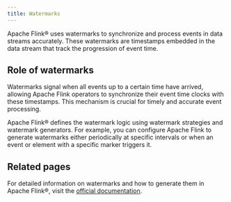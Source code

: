 ```yaml
---
title: Watermarks
---
```


Apache Flink® uses watermarks to synchronize and process events in data streams accurately. These watermarks are timestamps embedded in the data stream that track the progression of event time.

## Role of watermarks

Watermarks signal when all events up to a certain time have arrived, allowing
Apache Flink operators to synchronize their event time clocks with these timestamps.
This mechanism is crucial for timely and accurate event processing.

Apache Flink® defines the watermark logic using watermark strategies and watermark
generators. For example, you can configure Apache Flink to generate
watermarks either periodically at specific intervals or when an event or element
with a specific marker triggers it.

## Related pages

For detailed information on watermarks and how to generate them in Apache Flink®,
visit the [official documentation](https://ci.apache.org/projects/flink/flink-docs-release-1.19/docs/dev/datastream/event-time/generating_watermarks/).
